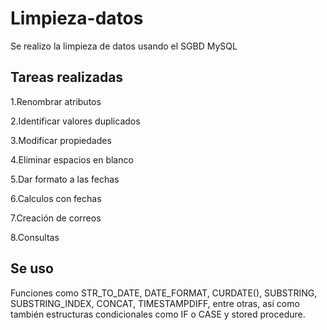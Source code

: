 # Limpieza-datos
Se realizo la limpieza de datos usando el SGBD MySQL

## Tareas realizadas
1.Renombrar atributos

2.Identificar valores duplicados

3.Modificar propiedades

4.Eliminar espacios en blanco

5.Dar formato a las fechas

6.Calculos con fechas

7.Creación de correos

8.Consultas

## Se uso
Funciones como STR_TO_DATE, DATE_FORMAT, CURDATE(), SUBSTRING, SUBSTRING_INDEX, CONCAT, TIMESTAMPDIFF, entre otras, así como también estructuras condicionales como IF o CASE y stored procedure.
